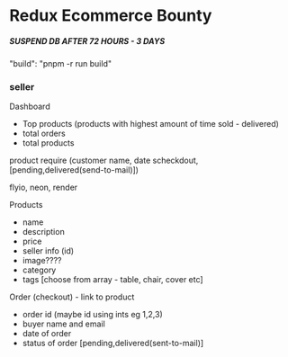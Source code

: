 
# Redux Ecommerce Bounty
##### SUSPEND DB AFTER 72 HOURS - 3 DAYS

"build": "pnpm -r run build"

### seller
Dashboard
- Top products (products with highest amount of time sold - delivered)
- total orders
- total products


product require (customer name, date scheckdout, [pending,delivered(send-to-mail)])

flyio, neon, render

Products 
- name
- description
- price
- seller info (id)
- image????
- category 
- tags [choose from array - table, chair, cover etc]

Order (checkout) - link to product
- order id (maybe id using ints eg 1,2,3)
- buyer name and email
- date of order
- status of order [pending,delivered(sent-to-mail)]